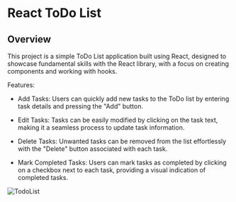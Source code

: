 # React ToDo List
## Overview

This project is a simple ToDo List application built using React, designed to showcase fundamental skills with the React library, with a focus on creating components and working with hooks.

Features:

  * Add Tasks: Users can quickly add new tasks to the ToDo list by entering task details and pressing the "Add" button.

  * Edit Tasks: Tasks can be easily modified by clicking on the task text, making it a seamless process to update task information.

  * Delete Tasks: Unwanted tasks can be removed from the list effortlessly with the "Delete" button associated with each task.

  * Mark Completed Tasks: Users can mark tasks as completed by clicking on a checkbox next to each task, providing a visual indication of completed tasks.

![TodoList](https://github.com/CatZeta/React-Todo-List/assets/139911572/5bf474c6-ce32-4d04-930e-13bcb4cbe9ed)

